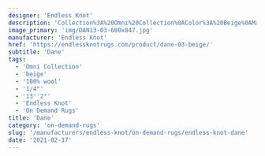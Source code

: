 ```yaml
---
designer: 'Endless Knot'
description: 'Collection%3A%20Omni%20Collection%0AColor%3A%20Beige%0AMaterial%3A%20100%25%20WoolPile%3A%201/4%22Width%3A%2013%272%22'
image_primary: 'img/DAN13-03-600x847.jpg'
manufacturer: 'Endless Knot'
href: 'https://endlessknotrugs.com/product/dane-03-beige/'
subtitle: 'Dane'
tags:
  - 'Omni Collection'
  - 'beige'
  - '100% wool'
  - '1/4"'
  - '13''2"'
  - 'Endless Knot'
  - 'On Demand Rugs'
title: 'Dane'
category: 'on-demand-rugs'
slug: '/manufacturers/endless-knot/on-demand-rugs/endless-knot-dane'
date: '2021-02-17'
---
```

